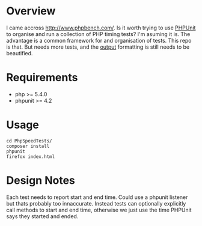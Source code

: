 # Overview
I came accross http://www.phpbench.com/. Is it worth trying to use [PHPUnit](https://phpunit.de/) to organise and run a collection of PHP timing tests? I'm asuming it is. The advantage is a common framework for and organisation of tests. This repo is that. But needs more tests, and the [output](docs/sample.html) formatting is still needs to be beautified.

# Requirements

  * php >= 5.4.0
  * phpunit >= 4.2

# Usage

    cd PhpSpeedTests/
    composer install
    phpunit
    firefox index.html

# Design Notes
Each test needs to report start and end time. Could use a phpunit listener but thats probably too innaccurate. Instead tests can optionally explicitly call methods to start and end time, otherwise we just use the time PHPUnit says they started and ended.
